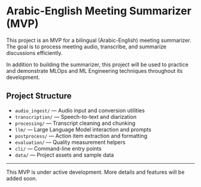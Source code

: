 # Arabic-English Meeting Summarizer (MVP)

This project is an MVP for a bilingual (Arabic-English) meeting summarizer. The goal is to process meeting audio, transcribe, and summarize discussions efficiently.

In addition to building the summarizer, this project will be used to practice and demonstrate MLOps and ML Engineering techniques throughout its development.

## Project Structure

- `audio_ingest/`      — Audio input and conversion utilities
- `transcription/`     — Speech-to-text and diarization
- `processing/`        — Transcript cleaning and chunking
- `llm/`               — Large Language Model interaction and prompts
- `postprocess/`       — Action item extraction and formatting
- `evaluation/`        — Quality measurement helpers
- `cli/`               — Command-line entry points
- `data/`              — Project assets and sample data

---

This MVP is under active development. More details and features will be added soon.
